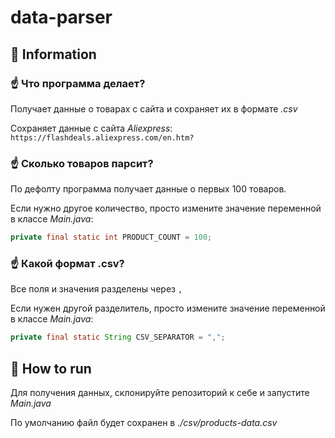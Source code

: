 # data-parser

## 🤖 Information

### ☝ Что программа делает? 
Получает данные о товарах с сайта и сохраняет их в формате _.csv_

Сохраняет данные с сайта _Aliexpress_: `https://flashdeals.aliexpress.com/en.htm?`

### ☝ Сколько товаров парсит?
По дефолту программа получает данные о первых 100 товаров.

Если нужно другое количество, просто измените значение переменной в классе _Main.java_:
``` java
private final static int PRODUCT_COUNT = 100;
```
### ☝ Какой формат .csv?
Все поля и значения разделены через `,`

Если нужен другой разделитель, просто измените значение переменной в классе _Main.java_:
``` java
private final static String CSV_SEPARATOR = ",";
```
## 📝 How to run
Для получения данных, склонируйте репозиторий к себе и запустите _Main.java_

По умолчанию файл будет сохранен в _./csv/products-data.csv_
